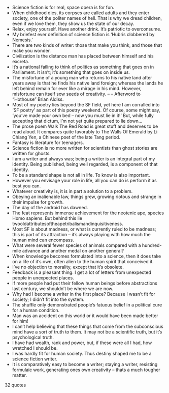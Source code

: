  - Science fiction is for real, space opera is for fun.
 - When childhood dies, its corpses are called adults and they enter society, one of the politer names of hell. That is why we dread children, even if we love them, they show us the state of our decay.
 - Relax, enjoy yourself. Have another drink. It’s patriotic to overconsume.
 - My briefest ever definition of science fiction is ‘Hubris clobbered by Nemesis.’
 - There are two kinds of writer: those that make you think, and those that make you wonder.
 - Civilization is the distance man has placed between himself and his excreta.
 - It’s a national failing to think of politics as something that goes on in Parliament. It isn’t; it’s something that goes on inside us.
 - The misfortune of a young man who returns to his native land after years away is that he finds his native land foreign; whereas the lands he left behind remain for ever like a mirage in his mind. However, misfortune can itself sow seeds of creativity. – – Afterword to “Hothouse” Brian Aldiss.
 - Most of my poetry lies beyond the SF field, yet here I am corralled into ‘SF poetry’ as part of this poetry weekend. Of course, some might say, ‘you’ve made your own bed – now you must lie in it!’ But, while fully accepting that dictum, I’m not yet quite prepared to lie down...
 - The prose poem Walk The Red Road is great stuff and deserves to be read aloud. It compares quite favorably to The Walls Of Emerald by Li Chiang Yen, a Chinese poet of the late Tang period.
 - Fantasy is literature for teenagers.
 - Science fiction is no more written for scientists than ghost stories are written for ghosts.
 - I am a writer and always was; being a writer is an integral part of my identity. Being published, being well regarded, is a component of that identity.
 - To be a standard shape is not all in life. To know is also important.
 - However you envisage your role in life, all you can do is perform it as best you can.
 - Whatever creativity is, it is in part a solution to a problem.
 - Obeying an inalienable law, things grew, growing riotous and strange in their impulse for growth.
 - The day of the android has dawned.
 - The feat represents immense achievement for the neotenic ape, species Homo sapiens. But behind this lie twooldattributesoftheapetribalismandinquisitiveness.
 - Most SF is about madness, or what is currently ruled to be madness; this is part of its attraction – it’s always playing with how much the human mind can encompass.
 - What were several fewer species of animals compared with a hundred-mile advance and another medal on another general?
 - When knowledge becomes formulated into a science, then it does take on a life of it’s own, often alien to the human spirit that conceived it.
 - I’ve no objection to morality, except that it’s obsolete.
 - Feedback is a pleasant thing. I get a lot of letters from unexpected people in unexpected places.
 - If more people had put their fellow human beings before abstractions last century, we shouldn’t be where we are now.
 - Why had I become a writer in the first place? Because I wasn’t fit for society; I didn’t fit into the system.
 - The shuffle only demonstrated people’s fatuous belief in a political cure for a human condition.
 - Man was an accident on this world or it would have been made better for him!
 - I can’t help believing that these things that come from the subconscious mind have a sort of truth to them. It may not be a scientific truth, but it’s psychological truth.
 - I have had wealth, rank and power, but, if these were all I had, how wretched I should be.
 - I was hardly fit for human society. Thus destiny shaped me to be a science fiction writer.
 - It is comparatively easy to become a writer; staying a writer, resisting formulaic work, generating ones own creativity – thats a much tougher matter.

32 quotes